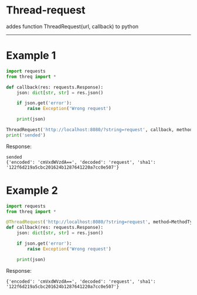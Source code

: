 # Thread-request
addes function ThreadRequest(url, callback) to python

-----------------

# Example 1
```python
import requests
from threq import *

def callback(res: requests.Response):
    json: dict[str, str] = res.json()

    if json.get('error'):
        raise Exception('Wrong request')

    print(json)

ThreadRequest('http://localhost:8080/?string=request', callback, method=MethodType.GET)
print('sended')
```

Response:
```
sended
{'encoded': 'cmVxdWVzdA==', 'decoded': 'request', 'sha1': '122f6d219a5cbc201624b1287641220a7cc0e507'}
```

# Example 2
```python
import requests
from threq import *

@ThreadRequest('http://localhost:8080/?string=request', method=MethodType.GET)
def callback(res: requests.Response):
    json: dict[str, str] = res.json()

    if json.get('error'):
        raise Exception('Wrong request')

    print(json)
```

Response:
```
{'encoded': 'cmVxdWVzdA==', 'decoded': 'request', 'sha1': '122f6d219a5cbc201624b1287641220a7cc0e507'}
```
